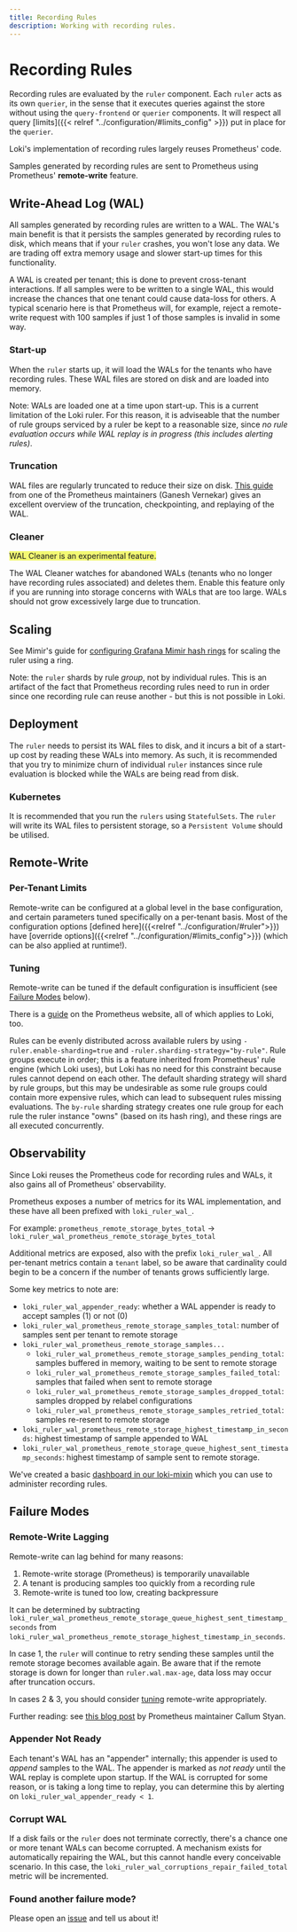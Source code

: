 ```yaml
---
title: Recording Rules
description: Working with recording rules.
---
```


# Recording Rules

Recording rules are evaluated by the `ruler` component. Each `ruler` acts as its own `querier`, in the sense that it
executes queries against the store without using the `query-frontend` or `querier` components. It will respect all query
[limits]({{< relref "../configuration/#limits_config" >}}) put in place for the `querier`.

Loki's implementation of recording rules largely reuses Prometheus' code.

Samples generated by recording rules are sent to Prometheus using Prometheus' **remote-write** feature.

## Write-Ahead Log (WAL)

All samples generated by recording rules are written to a WAL. The WAL's main benefit is that it persists the samples
generated by recording rules to disk, which means that if your `ruler` crashes, you won't lose any data.
We are trading off extra memory usage and slower start-up times for this functionality.

A WAL is created per tenant; this is done to prevent cross-tenant interactions. If all samples were to be written
to a single WAL, this would increase the chances that one tenant could cause data-loss for others. A typical scenario here
is that Prometheus will, for example, reject a remote-write request with 100 samples if just 1 of those samples is invalid in some way.

### Start-up

When the `ruler` starts up, it will load the WALs for the tenants who have recording rules. These WAL files are stored
on disk and are loaded into memory.

Note: WALs are loaded one at a time upon start-up. This is a current limitation of the Loki ruler.
For this reason, it is adviseable that the number of rule groups serviced by a ruler be kept to a reasonable size, since
_no rule evaluation occurs while WAL replay is in progress (this includes alerting rules)_.

### Truncation

WAL files are regularly truncated to reduce their size on disk.
[This guide](https://ganeshvernekar.com/blog/prometheus-tsdb-wal-and-checkpoint/#wal-truncation-and-checkpointing)
from one of the Prometheus maintainers (Ganesh Vernekar) gives an excellent overview of the truncation, checkpointing,
and replaying of the WAL.

### Cleaner

<span style="background-color:#f3f973;">WAL Cleaner is an experimental feature.</span>

The WAL Cleaner watches for abandoned WALs (tenants who no longer have recording rules associated) and deletes them.
Enable this feature only if you are running into storage concerns with WALs that are too large. WALs should not grow
excessively large due to truncation.

## Scaling

See Mimir's guide for [configuring Grafana Mimir hash rings](/docs/mimir/latest/configure/configure-hash-rings) for scaling the ruler using a ring.

Note: the `ruler` shards by rule _group_, not by individual rules. This is an artifact of the fact that Prometheus
recording rules need to run in order since one recording rule can reuse another - but this is not possible in Loki.

## Deployment

The `ruler` needs to persist its WAL files to disk, and it incurs a bit of a start-up cost by reading these WALs into memory.
As such, it is recommended that you try to minimize churn of individual `ruler` instances since rule evaluation is blocked
while the WALs are being read from disk.

### Kubernetes

It is recommended that you run the `rulers` using `StatefulSets`. The `ruler` will write its WAL files to persistent storage,
so a `Persistent Volume` should be utilised.

## Remote-Write

### Per-Tenant Limits

Remote-write can be configured at a global level in the base configuration, and certain parameters tuned specifically on
a per-tenant basis. Most of the configuration options [defined here]({{<relref "../configuration/#ruler">}})
have [override options]({{<relref "../configuration/#limits_config">}}) (which can be also applied at runtime!).

### Tuning

Remote-write can be tuned if the default configuration is insufficient (see [Failure Modes](#failure-modes) below).

There is a [guide](https://prometheus.io/docs/practices/remote_write/) on the Prometheus website, all of which applies to Loki, too.

Rules can be evenly distributed across available rulers by using `-ruler.enable-sharding=true` and `-ruler.sharding-strategy="by-rule"`.
Rule groups execute in order; this is a feature inherited from Prometheus' rule engine (which Loki uses), but Loki has no
need for this constraint because rules cannot depend on each other. The default sharding strategy will shard by rule groups,
but this may be undesirable as some rule groups could contain more expensive rules, which can lead to subsequent rules missing evaluations.
The `by-rule` sharding strategy creates one rule group for each rule the ruler instance "owns" (based on its hash ring), and these rings
are all executed concurrently.

## Observability

Since Loki reuses the Prometheus code for recording rules and WALs, it also gains all of Prometheus' observability.

Prometheus exposes a number of metrics for its WAL implementation, and these have all been prefixed with `loki_ruler_wal_`.

For example: `prometheus_remote_storage_bytes_total` → `loki_ruler_wal_prometheus_remote_storage_bytes_total`

Additional metrics are exposed, also with the prefix `loki_ruler_wal_`. All per-tenant metrics contain a `tenant`
label, so be aware that cardinality could begin to be a concern if the number of tenants grows sufficiently large.

Some key metrics to note are:
- `loki_ruler_wal_appender_ready`: whether a WAL appender is ready to accept samples (1) or not (0)
- `loki_ruler_wal_prometheus_remote_storage_samples_total`: number of samples sent per tenant to remote storage
- `loki_ruler_wal_prometheus_remote_storage_samples...`
  - `loki_ruler_wal_prometheus_remote_storage_samples_pending_total`: samples buffered in memory, waiting to be sent to remote storage
  - `loki_ruler_wal_prometheus_remote_storage_samples_failed_total`: samples that failed when sent to remote storage
  - `loki_ruler_wal_prometheus_remote_storage_samples_dropped_total`: samples dropped by relabel configurations
  - `loki_ruler_wal_prometheus_remote_storage_samples_retried_total`: samples re-resent to remote storage
- `loki_ruler_wal_prometheus_remote_storage_highest_timestamp_in_seconds`: highest timestamp of sample appended to WAL
- `loki_ruler_wal_prometheus_remote_storage_queue_highest_sent_timestamp_seconds`: highest timestamp of sample sent to remote storage.

We've created a basic [dashboard in our loki-mixin](https://github.com/grafana/loki/tree/main/production/loki-mixin/dashboards/recording-rules.libsonnet)
which you can use to administer recording rules.

## Failure Modes

### Remote-Write Lagging

Remote-write can lag behind for many reasons:

1. Remote-write storage (Prometheus) is temporarily unavailable
2. A tenant is producing samples too quickly from a recording rule
3. Remote-write is tuned too low, creating backpressure

It can be determined by subtracting
`loki_ruler_wal_prometheus_remote_storage_queue_highest_sent_timestamp_seconds` from
`loki_ruler_wal_prometheus_remote_storage_highest_timestamp_in_seconds`.

In case 1, the `ruler` will continue to retry sending these samples until the remote storage becomes available again. Be
aware that if the remote storage is down for longer than `ruler.wal.max-age`, data loss may occur after truncation occurs.

In cases 2 & 3, you should consider [tuning](#tuning) remote-write appropriately.

Further reading: see [this blog post](/blog/2021/04/12/how-to-troubleshoot-remote-write-issues-in-prometheus/)
by Prometheus maintainer Callum Styan.

### Appender Not Ready

Each tenant's WAL has an "appender" internally; this appender is used to _append_ samples to the WAL. The appender is marked
as _not ready_ until the WAL replay is complete upon startup. If the WAL is corrupted for some reason, or is taking a long
time to replay, you can determine this by alerting on `loki_ruler_wal_appender_ready < 1`.

### Corrupt WAL

If a disk fails or the `ruler` does not terminate correctly, there's a chance one or more tenant WALs can become corrupted.
A mechanism exists for automatically repairing the WAL, but this cannot handle every conceivable scenario. In this case,
the `loki_ruler_wal_corruptions_repair_failed_total` metric will be incremented.

### Found another failure mode?

Please open an [issue](https://github.com/grafana/loki/issues) and tell us about it!

